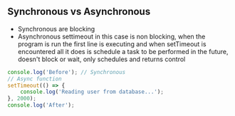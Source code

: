 ## Synchronous vs Asynchronous

- Synchronous are blocking
- Asynchronous settimeout in this case is non blocking, when the program is run the first line is executing and when setTimeout is encountered all it does is schedule a task to be performed in the future, doesn't block or wait, only schedules and returns control

```js
console.log('Before'); // Synchronous
// Async function
setTimeout(() => {
    console.log('Reading user from database...');
}, 2000);
console.log('After');
```